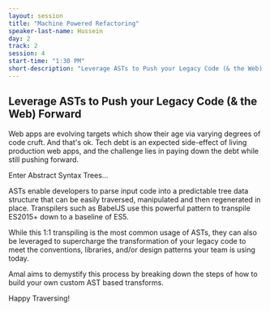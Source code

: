 ```yaml
---
layout: session
title: "Machine Powered Refactoring"
speaker-last-name: Hussein
day: 2
track: 2
session: 4
start-time: "1:30 PM"
short-description: "Leverage ASTs to Push your Legacy Code (& the Web) Forward"
---
```


## Leverage ASTs to Push your Legacy Code (& the Web) Forward

Web apps are evolving targets which show their age via varying degrees of code cruft. And that's ok. Tech debt is an expected side-effect of living production web apps, and the challenge lies in paying down the debt while still pushing forward.

Enter Abstract Syntax Trees...

ASTs enable developers to parse input code into a predictable tree data structure that can be easily traversed, manipulated and then regenerated in place. Transpilers such as BabelJS use this powerful pattern to transpile ES2015+ down to a baseline of ES5. 

While this 1:1 transpiling is the most common usage of ASTs, they can also be leveraged to supercharge the transformation of your legacy code to meet the conventions, libraries, and/or design patterns your team is using today.

Amal aims to demystify this process by breaking down the steps of how to build your own custom AST based transforms. 

Happy Traversing!